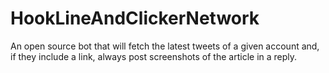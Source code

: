 # HookLineAndClickerNetwork
An open source bot that will fetch the latest tweets of a given account and, if they include a link, always post screenshots of the article in a reply.
